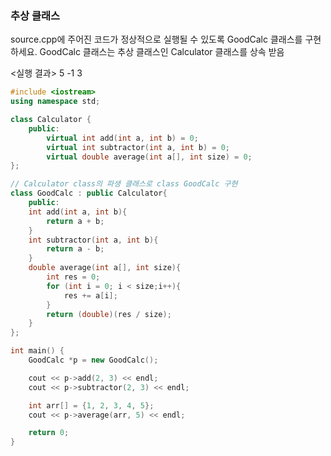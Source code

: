 ### 추상 클래스

source.cpp에 주어진 코드가 정상적으로 실행될 수 있도록 GoodCalc 클래스를 구현하세요.
GoodCalc 클래스는 추상 클래스인 Calculator 클래스를 상속 받음

<실행 결과>
5
-1
3

```c++
#include <iostream>
using namespace std;

class Calculator {
	public:
		virtual int add(int a, int b) = 0;
		virtual int subtractor(int a, int b) = 0;
		virtual double average(int a[], int size) = 0;
};

// Calculator class의 파생 클래스로 class GoodCalc 구현
class GoodCalc : public Calculator{
    public:
    int add(int a, int b){
        return a + b;
    }
    int subtractor(int a, int b){
        return a - b;
    }
    double average(int a[], int size){
        int res = 0;
        for (int i = 0; i < size;i++){
            res += a[i];
        }
        return (double)(res / size);
    }
};

int main() {
	GoodCalc *p = new GoodCalc();

	cout << p->add(2, 3) << endl;
	cout << p->subtractor(2, 3) << endl;

	int arr[] = {1, 2, 3, 4, 5};
	cout << p->average(arr, 5) << endl;

	return 0;
}

```
